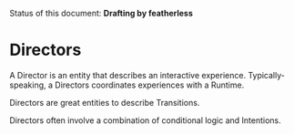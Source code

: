 Status of this document: **Drafting by featherless**

# Directors

A Director is an entity that describes an interactive experience. Typically-speaking, a Directors coordinates experiences with a Runtime.

Directors are great entities to describe Transitions.

Directors often involve a combination of conditional logic and Intentions.


